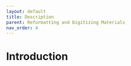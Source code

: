 ```yaml
---
layout: default
title: Description
parent: Reformatting and Digitizing Materials
nav_order: 4
---
```


# Introduction

